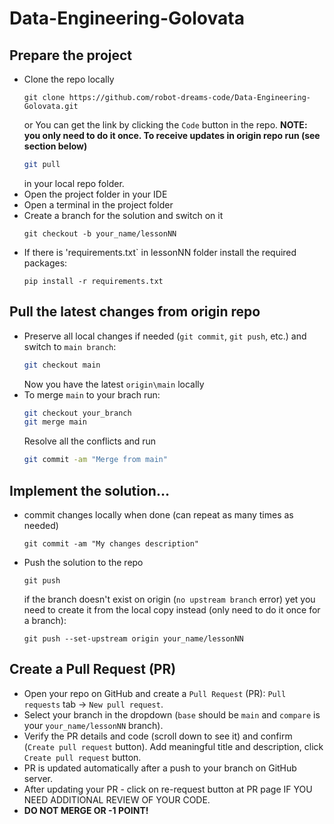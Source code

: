 # Data-Engineering-Golovata

## Prepare the project
- Clone the repo locally
  ```
  git clone https://github.com/robot-dreams-code/Data-Engineering-Golovata.git
  ```
  or You can get the link by clicking the `Code` button in the repo.
  **__NOTE__: you only need to do it once. To receive updates in origin repo run (see section below)**
  ```sh
  git pull
  ```
  in your local repo folder.
- Open the project folder in your IDE
- Open a terminal in the project folder
- Create a branch for the solution and switch on it
  ```
  git checkout -b your_name/lessonNN
  ```
- If there is 'requirements.txt` in lessonNN folder install the required packages:
  ```
  pip install -r requirements.txt
  ```

## Pull the latest changes from origin repo

- Preserve all local changes if needed (`git commit`, `git push`, etc.) and switch to `main branch`:
  ```sh
  git checkout main
  ```
  Now you have the latest `origin\main` locally
- To merge `main` to your brach run:
  ```sh
  git checkout your_branch
  git merge main
  ```
  Resolve all the conflicts and run
  ```sh
  git commit -am "Merge from main"
  ```

  
## Implement the solution…
- commit changes locally when done (can repeat as many times as needed)
  ```
  git commit -am "My changes description"
  ```
- Push the solution to the repo
  ```
  git push 
  ```
  if the branch doesn't exist on origin (`no upstream branch` error) yet you need to create it from the local copy instead (only need to do it once for a branch):
  ```
  git push --set-upstream origin your_name/lessonNN
  ```

## Create a Pull Request (PR)
- Open your repo on GitHub and create a `Pull Request` (PR): `Pull requests` tab -> `New pull request`.
- Select your branch in the dropdown (`base` should be `main` and `compare` is your `your_name/lessonNN` branch).
- Verify the PR details and code (scroll down to see it) and confirm (`Create pull request` button). Add meaningful title and description, click `Create pull request` button.
- PR is updated automatically after a push to your branch on GitHub server.
- After updating your PR - click on re-request button at PR page IF YOU NEED ADDITIONAL REVIEW OF YOUR CODE.
- __DO NOT MERGE OR -1 POINT!__
